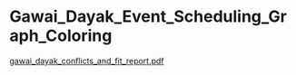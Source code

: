 # Gawai_Dayak_Event_Scheduling_Graph_Coloring
[gawai_dayak_conflicts_and_fit_report.pdf](https://github.com/jackGetDev/Gawai_Dayak_Event_Scheduling_Graph_Coloring/files/12339710/gawai_dayak_conflicts_and_fit_report.pdf)
